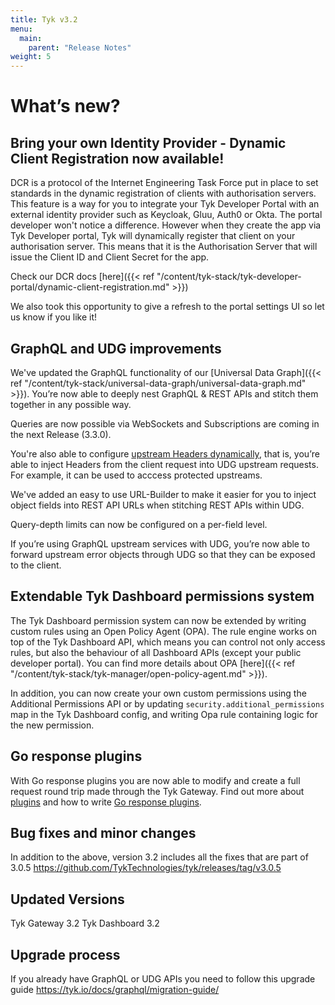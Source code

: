 ```yaml
---
title: Tyk v3.2
menu:
  main:
    parent: "Release Notes"
weight: 5
---
```


# What’s new?

## Bring your own Identity Provider - Dynamic Client Registration now available!

DCR is a protocol of the Internet Engineering Task Force put in place to set standards in the dynamic registration of clients with authorisation servers. This feature is a way for you to integrate your Tyk Developer Portal with an external identity provider such as Keycloak, Gluu, Auth0 or Okta. 
The portal developer won't notice a difference. However when they create the app via Tyk Developer portal, Tyk will dynamically register that client on your authorisation server. This means that it is the Authorisation Server that will issue the Client ID and Client Secret for the app.

Check our DCR docs [here]({{< ref "/content/tyk-stack/tyk-developer-portal/dynamic-client-registration.md" >}})

We also took this opportunity to give a refresh to the portal settings UI so let us know if you like it! 

## GraphQL and UDG improvements

We've updated the GraphQL functionality of our [Universal Data Graph]({{< ref "/content/tyk-stack/universal-data-graph/universal-data-graph.md" >}}). You’re now able to deeply nest GraphQL & REST APIs and stitch them together in any possible way.

Queries are now possible via WebSockets and Subscriptions are coming in the next Release (3.3.0).

You're also able to configure [upstream Headers dynamically](/docs/universal-data-graph/udg-getting-started/header-forwarding/), that is, you’re able to inject Headers from the client request into UDG upstream requests. For example, it can be used to acccess protected upstreams. 

We've added an easy to use URL-Builder to make it easier for you to inject object fields into REST API URLs when stitching REST APIs within UDG.

Query-depth limits can now be configured on a per-field level.

If you’re using GraphQL upstream services with UDG, you’re now able to forward upstream error objects through UDG so that they can be exposed to the client.


## Extendable Tyk Dashboard permissions system

The Tyk Dashboard permission system can now be extended by writing custom rules using an Open Policy Agent (OPA). The rule engine works on top of the Tyk Dashboard API, which means you can control not only access rules, but also the behaviour of all Dashboard APIs (except your public developer portal). You can find more details about OPA [here]({{< ref "/content/tyk-stack/tyk-manager/open-policy-agent.md" >}}).

In addition, you can now create your own custom permissions using the Additional Permissions API or by updating `security.additional_permissions` map in the Tyk Dashboard config, and writing Opa rule containing logic for the new permission.

## Go response plugins

With Go response plugins you are now able to modify and create a full request round trip made through the Tyk Gateway. 
Find out more about [plugins](/docs/plugins/) and how to write [Go response plugins](/docs/plugins/supported-languages/golang/#using-a-go-response-plugin).

## Bug fixes and minor changes

In addition to the above, version 3.2 includes all the fixes that are part of 3.0.5
https://github.com/TykTechnologies/tyk/releases/tag/v3.0.5

## Updated Versions
Tyk Gateway 3.2
Tyk Dashboard 3.2

## Upgrade process
If you already have GraphQL or UDG APIs you need to follow this upgrade guide https://tyk.io/docs/graphql/migration-guide/
